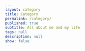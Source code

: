 ```yaml
---
layout: category
title: Category
permalink: /category/
published: true
subtitle: All about me and my life
tags: null
description: null
show: false
---
```

